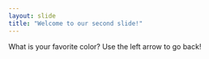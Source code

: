 ```yaml
---
layout: slide
title: "Welcome to our second slide!"
---
```

What is your favorite color?
Use the left arrow to go back!
